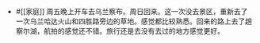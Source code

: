 - #[[家庭]] 周五晚上开车去乌兰察布。周日回来。这一次没去景区，重新去了一次乌兰哈达火山和四胜路旁边的草地。感觉都比较熟悉。回来的路上去了趟察尔湖，航拍的感觉还不错。旅行还是去没有去过的地方感觉更好。
